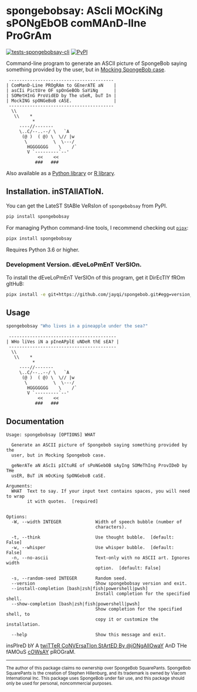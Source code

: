 # spongebobsay: AScIi MOcKiNg sPONgEbOB comMAnD-lIne ProGrAm

[![tests-spongebobsay-cli](https://github.com/jayqi/spongebob/workflows/tests-spongebobsay-cli/badge.svg?branch=master)](https://github.com/jayqi/spongebob/actions?query=workflow%3Atests-spongebobsay-cli+branch%3Amaster) [![PyPI](https://img.shields.io/pypi/v/spongebobsay.svg)](https://pypi.org/project/spongebobsay/)

Command-line program to generate an ASCII picture of SpongeBob saying something provided by the user, but in [Mocking SpongeBob case](https://knowyourmeme.com/memes/mocking-spongebob).

```
 ----------------------------------------
| ComManD-Line PROgRAm to GEnerATE aN    |
| asCIi PictUre OF spOnGeBOb SaYiNg      |
| SOMetHInG ProVidED by The uSeR, buT In |
| MockING spONGeBoB cASE.                |
 ----------------------------------------
  \\
   \\    *
          *
     ----//-------
     \..C/--..--/ \   `A
      (@ )  ( @) \  \// |w
       \          \  \---/
        HGGGGGGG    \    /`
        V `---------`--'
            <<    <<
           ###   ###
```

Also available as a [Python library](https://github.com/jayqi/spongebob/tree/master/py-pkg) or [R library](https://github.com/jayqi/spongebob/tree/master/r-pkg).


## Installation. inSTAllATIoN.

You can get the LateST StABle VeRsIon of `spongebobsay` from PyPI.

```bash
pip install spongebobsay
```

For managing Python command-line tools, I recommend checking out [`pipx`](https://github.com/pipxproject/pipx):

```bash
pipx install spongebobsay
```

Requires Python 3.6 or higher.

### Development Version. dEveLoPmEnT VerSIOn.

To install the dEveLoPmEnT VerSIOn of this program, get it DirEcTlY fROm gItHuB:

```bash
pipx install -e git+https://github.com/jayqi/spongebob.git#egg=version_subpkg&subdirectory=py-pkg
```

## Usage

```bash
spongebobsay "Who lives in a pineapple under the sea?"
```

```
 -----------------------------------------
| WHo liVes iN a pIneAPplE uNDeR thE sEA? |
 -----------------------------------------
  \\
   \\    *
          *
     ----//-------
     \..C/--..--/ \   `A
      (@ )  ( @) \  \// |w
       \          \  \---/
        HGGGGGGG    \    /`
        V `---------`--'
            <<    <<
           ###   ###
```

## Documentation

```
Usage: spongebobsay [OPTIONS] WHAT

  Generate an ASCII picture of Spongebob saying something provided by the
  user, but in Mocking Spongebob case.

  geNerATe aN AScIi pICtuRE of sPoNGebOB sAyIng SOMeThIng ProvIDeD by THe
  usER, BuT iN mOcKing SpONGeboB caSE.

Arguments:
  WHAT  Text to say. If your input text contains spaces, you will need to wrap
        it with quotes.  [required]


Options:
  -W, --width INTEGER             Width of speech bubble (number of
                                  characters).

  -t, --think                     Use thought bubble.  [default: False]
  -w, --whisper                   Use whisper bubble.  [default: False]
  -n, --no-ascii                  Text-only with no ASCII art. Ignores width
                                  option.  [default: False]

  -s, --random-seed INTEGER       Random seed.
  --version                       Show spongebobsay version and exit.
  --install-completion [bash|zsh|fish|powershell|pwsh]
                                  Install completion for the specified shell.
  --show-completion [bash|zsh|fish|powershell|pwsh]
                                  Show completion for the specified shell, to
                                  copy it or customize the installation.

  --help                          Show this message and exit.
```

insPIreD bY A [twiTTeR CoNVErsaTIon StArtED By @jONgAllOwaY](https://twitter.com/jongalloway/status/1075889210714816512) AnD THe fAMOuS [cOWsAY](https://en.wikipedia.org/wiki/Cowsay) pROGraM.

---

<sup>The author of this package claims no ownership over SpongeBob SquarePants. SpongeBob SquarePants is the creation of Stephen Hillenburg, and its trademark is owned by Viacom International Inc. This package uses SpongeBob under fair use, and this package should only be used for personal, noncommercial purposes.</sup>
